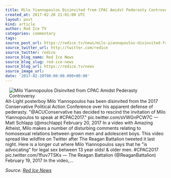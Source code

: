```yaml
---
title: Milo Yiannopoulos Disinvited from CPAC Amidst Pederasty Controversy
created_at: 2017-02-20 21:01:00 UTC
layout: post
kind: article
author: Red Ice TV
categories: commentary
tags: 
source_post_url: https://redice.tv/news/milo-yiannopoulos-disinvited-from-cpac-amidst-pederasty-controversy
source_twitter_url: http://twitter.com/redice
source_twitter: redice
source_blog_name: Red Ice News
source_blog_slug: red-ice-news
source_blog_url: https://redice.tv/news
source_image_url: 
date: '2017-02-20T00:00:00.000+00:00'
---
```

<img align="left" hspace="12" alt="Milo Yiannopoulos Disinvited from CPAC Amidst Pederasty Controversy" src="https://rdice.net/a/c/n/17/02202159-milo_yiano23.9cd7b47f.jpg"> Alt-Light posterboy Milo Yiannopoulos has been disinvited from the 2017 Conservative Political Action Conference over his apparent defense of pederasty. "@ACUConservative has decided to rescind the invitation of Milo Yiannopoulos to speak at #CPAC2017." pic.twitter.com/sVWGnPCW7C — Matt Schlapp (@mschlapp) February 20, 2017 In a video with Amazing Atheist, Milo makes a number of disturbing comments relating to homosexual relations between grown men and adolescent boys. This video spread like wildfire on Twitter after The Reagan Battalion tweeted it last night. Here is a longer cut where Milo Yiannopoulos says that he "is advocating" for legal sex between 13 year olds! & older men. #CPAC2017 pic.twitter.com/1fiuv7TSKs — The Reagan Battalion (@ReaganBattalion) February 19, 2017 In the video,&#8230;<div class="">
    <i>Source: <a href="https://redice.tv/news">Red Ice News</a></i>
</div>

